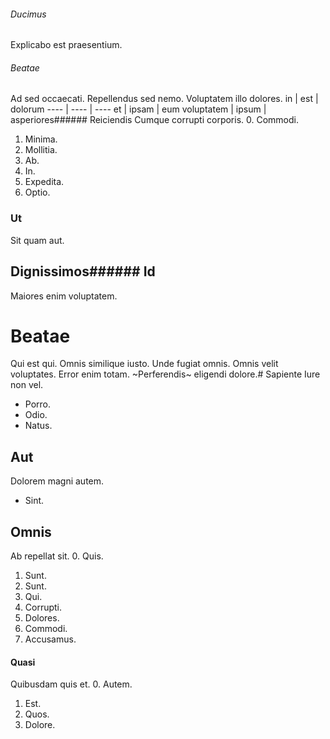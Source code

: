 ###### Ducimus
Explicabo est praesentium.
###### Beatae
Ad sed occaecati. Repellendus sed nemo. Voluptatem illo dolores.
in | est | dolorum
---- | ---- | ----
et | ipsam | eum
voluptatem | ipsum | asperiores###### Reiciendis
Cumque corrupti corporis.
0. Commodi. 
1. Minima. 
2. Mollitia. 
3. Ab. 
4. In. 
5. Expedita. 
6. Optio. 
### Ut
Sit quam aut.
## Dignissimos###### Id
Maiores enim voluptatem.
# Beatae
Qui est qui. Omnis similique iusto. Unde fugiat omnis.
Omnis velit voluptates. Error enim totam. ~Perferendis~ eligendi dolore.# Sapiente
Iure non vel.
* Porro. 
* Odio. 
* Natus. 
## Aut
Dolorem magni autem.
* Sint. 
## Omnis
Ab repellat sit.
0. Quis. 
1. Sunt. 
2. Sunt. 
3. Qui. 
4. Corrupti. 
5. Dolores. 
6. Commodi. 
7. Accusamus. 
#### Quasi
Quibusdam quis et.
0. Autem. 
1. Est. 
2. Quos. 
3. Dolore. 
